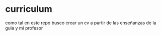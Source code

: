# curriculum
como tal en este repo busco crear un cv a partir de las enseñanzas de la guia y mi profesor 
